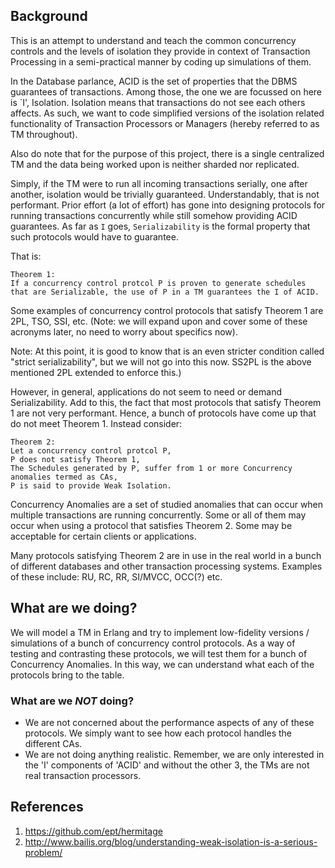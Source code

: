 
## Background

This is an attempt to understand and teach the common concurrency controls and the levels of isolation they provide in context of Transaction Processing in a semi-practical manner by coding up simulations of them.

In the Database parlance, ACID is the set of properties that the DBMS guarantees of transactions. Among those, the one we are focussed on here is `I', Isolation. Isolation means that transactions do not see each others affects. As such, we want to code simplified versions of the isolation related functionality of Transaction Processors or Managers (hereby referred to as TM throughout).

Also do note that for the purpose of this project, there is a single centralized TM and the data being worked upon is neither sharded nor replicated.

Simply, if the TM were to run all incoming transactions serially, one after another, isolation would be trivially guaranteed. Understandably, that is not performant. Prior effort (a lot of effort) has gone into designing protocols for running transactions concurrently while still somehow providing ACID guarantees. As far as `I` goes, `Serializability` is the formal property that such protocols would have to guarantee.

That is:
```
Theorem 1:
If a concurrency control protcol P is proven to generate schedules that are Serializable, the use of P in a TM guarantees the I of ACID.
```

Some examples of concurrency control protocols that satisfy Theorem 1 are 2PL, TSO, SSI, etc. (Note: we will expand upon and cover some of these acronyms later, no need to worry about specifics now).

Note: At this point, it is good to know that is an even stricter condition called "strict serializability", but we will not go into this now. SS2PL is the above mentioned 2PL extended to enforce this.)

However, in general, applications do not seem to need or demand Serializability. Add to this, the fact that most protocols that satisfy Theorem 1 are not very performant. Hence, a bunch of protocols have come up that do not meet Theorem 1. Instead consider:

```
Theorem 2:
Let a concurrency control protcol P,
P does not satisfy Theorem 1,
The Schedules generated by P, suffer from 1 or more Concurrency anomalies termed as CAs,
P is said to provide Weak Isolation.
```

Concurrency Anomalies are a set of studied anomalies that can occur when multiple transactions are running concurrently. Some or all of them may occur when using a protocol that satisfies Theorem 2. Some may be acceptable for certain clients or applications.

Many protocols satisfying Theorem 2 are in use in the real world in a bunch of different databases and other transaction processing systems. Examples of these include: RU, RC, RR, SI/MVCC, OCC(?) etc.

## What are we doing?

We will model a TM in Erlang and try to implement low-fidelity versions / simulations of a bunch of concurrency control protocols. As a way of testing and contrasting these protocols, we will test them for a bunch of Concurrency Anomalies. In this way, we can understand what each of the protocols bring to the table.

### What are we *NOT* doing?

+ We are not concerned about the performance aspects of any of these protocols. We simply want to see how each protocol handles the different CAs.
+ We are not doing anything realistic. Remember, we are only interested in the 'I' components of 'ACID' and without the other 3, the TMs are not real transaction processors.

## References

1. https://github.com/ept/hermitage
2. http://www.bailis.org/blog/understanding-weak-isolation-is-a-serious-problem/
